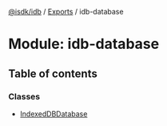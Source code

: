 [@isdk/idb](../README.md) / [Exports](../modules.md) / idb-database

# Module: idb-database

## Table of contents

### Classes

- [IndexedDBDatabase](../classes/idb_database.IndexedDBDatabase.md)

